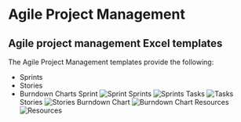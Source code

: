 # Agile Project Management
## Agile project management Excel templates
The Agile Project Management templates provide the following:

* Sprints
* Stories
* Burndown Charts
Sprint
![Sprint](https://github.com/RodneyFaris/AgileProjectManagement/blob/master/docs/Sprint.PNG?raw=true)
Sprints
![Sprints](https://github.com/RodneyFaris/AgileProjectManagement/blob/master/docs/Sprints.PNG?raw=true)
Tasks
![Tasks](https://github.com/RodneyFaris/AgileProjectManagement/blob/master/docs/Tasks.PNG?raw=true)
Stories
![Stories](https://github.com/RodneyFaris/AgileProjectManagement/blob/master/docs/stories.png?raw=true)
Burndown Chart
![Burndown Chart](https://github.com/RodneyFaris/AgileProjectManagement/blob/master/docs/burndownchart.PNG?raw=true)
Resources
![Resources](https://github.com/RodneyFaris/AgileProjectManagement/blob/master/docs/resources.PNG?raw=true)
